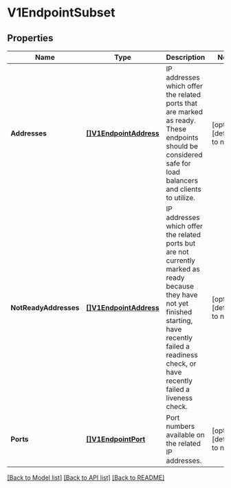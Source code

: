 # V1EndpointSubset

## Properties
Name | Type | Description | Notes
------------ | ------------- | ------------- | -------------
**Addresses** | [**[]V1EndpointAddress**](v1.EndpointAddress.md) | IP addresses which offer the related ports that are marked as ready. These endpoints should be considered safe for load balancers and clients to utilize. | [optional] [default to null]
**NotReadyAddresses** | [**[]V1EndpointAddress**](v1.EndpointAddress.md) | IP addresses which offer the related ports but are not currently marked as ready because they have not yet finished starting, have recently failed a readiness check, or have recently failed a liveness check. | [optional] [default to null]
**Ports** | [**[]V1EndpointPort**](v1.EndpointPort.md) | Port numbers available on the related IP addresses. | [optional] [default to null]

[[Back to Model list]](../README.md#documentation-for-models) [[Back to API list]](../README.md#documentation-for-api-endpoints) [[Back to README]](../README.md)


